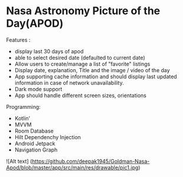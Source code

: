 # Nasa  Astronomy Picture of the Day(APOD)

Features : 
* display last 30 days of apod
* able to select desired date (defaulted to current date)
* Allow users to create/manage a list of &quot;favorite&quot; listings
* Display date, explanation, Title and the image / video of the day
* App supporting  cache information and should display last updated information in case of
network unavailability.
* Dark mode support
* App should handle different screen sizes, orientations

Programming: 
* Kotlin'
* MVVM
* Room Database
* Hilt Dependenchy Injection
* Android Jetpack
* Navigation Graph

![Alt text] (https://github.com/deepak1945/Goldman-Nasa-Apod/blob/master/app/src/main/res/drawable/pic1.jpg)
